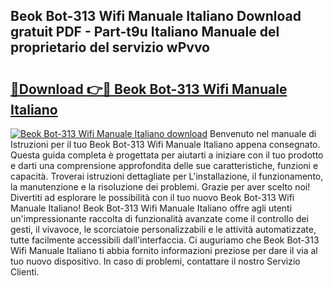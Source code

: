 ## Beok Bot-313 Wifi Manuale Italiano Download gratuit PDF - Part-t9u Italiano Manuale del proprietario del servizio wPvvo

# <h2><a href="http://dfbivmh.blite.top/?on=Beok+Bot-313+Wifi+Manuale+Italiano">🔗Download 👉🔴 Beok Bot-313 Wifi Manuale Italiano</a></h2>

[![Beok Bot-313 Wifi Manuale Italiano download](https://i.imgur.com/lujVjoI.png)](http://dfbivmh.blite.top/?on=Beok+Bot-313+Wifi+Manuale+Italiano)
Benvenuto nel manuale di Istruzioni per il tuo Beok Bot-313 Wifi Manuale Italiano appena consegnato. Questa guida completa è progettata per aiutarti a iniziare con il tuo prodotto e darti una comprensione approfondita delle sue caratteristiche, funzioni e capacità. Troverai istruzioni dettagliate per L'installazione, il funzionamento, la manutenzione e la risoluzione dei problemi. Grazie per aver scelto noi! Divertiti ad esplorare le possibilità con il tuo nuovo Beok Bot-313 Wifi Manuale Italiano! Beok Bot-313 Wifi Manuale Italiano offre agli utenti un'impressionante raccolta di funzionalità avanzate come il controllo dei gesti, il vivavoce, le scorciatoie personalizzabili e le attività automatizzate, tutte facilmente accessibili dall'interfaccia. Ci auguriamo che Beok Bot-313 Wifi Manuale Italiano ti abbia fornito informazioni preziose per dare il via al tuo nuovo dispositivo. In caso di problemi, contattare il nostro Servizio Clienti.
